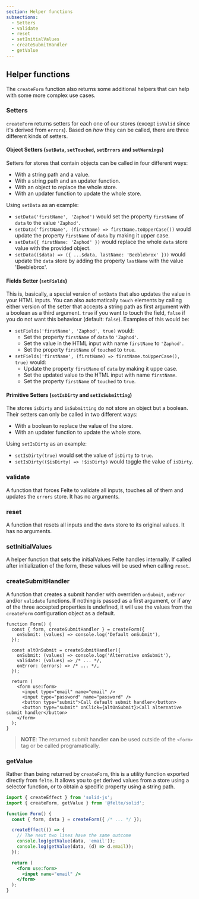 ```yaml
---
section: Helper functions
subsections:
  - Setters
  - validate
  - reset
  - setInitialValues
  - createSubmitHandler
  - getValue
---
```


## Helper functions

The `createForm` function also returns some additional helpers that can help with some more complex use cases.

### Setters

`createForm` returns setters for each one of our stores (except `isValid` since it's derived from `errors`). Based on _how_ they can be called, there are three different kinds of setters.

#### Object Setters (`setData`, `setTouched`, `setErrors` and `setWarnings`)

Setters for stores that contain objects can be called in four different ways:

- With a string path and a value.
- With a string path and an updater function.
- With an object to replace the whole store.
- With an updater function to update the whole store.

Using `setData` as an example:

- `setData('firstName', 'Zaphod')` would set the property `firstName` of `data` to the value `'Zaphod'`.
- `setData('firstName', (firstName) => firstName.toUpperCase())` would update the property `firstName` of `data` by making it upper case.
- `setData({ firstName: 'Zaphod' })` would replace the whole `data` store value with the provided object.
- `setData(($data) => ({ ...$data, lastName: 'Beeblebrox' }))` would update the `data` store by adding the property `lastName` with the value 'Beeblebrox'.

#### Fields Setter (`setFields`)

This is, basically, a special version of `setData` that also updates the value in your HTML inputs. You can also automatically `touch` elements by calling either version of the setter that accepts a string path as first argument with a boolean as a third argument. `true` if you want to touch the field, `false` if you do not want this behaviour (default: `false`). Examples of this would be:

- `setFields('firstName', 'Zaphod', true)` would:
  - Set the property `firstName` of `data` to `'Zaphod'`.
  - Set the value in the HTML input with name `firstName` to `'Zaphod'`.
  - Set the property `firstName` of `touched` to `true`.
- `setFields('firstName', (firstName) => firstName.toUpperCase(), true)` would:
  - Update the property `firstName` of `data` by making it uppe case.
  - Set the updated value to the HTML input with name `firstName`.
  - Set the property `firstName` of `touched` to `true`.

#### Primitive Setters (`setIsDirty` and `setIsSubmitting`)

The stores `isDirty` and `isSubmitting` do not store an object but a boolean. Their setters can only be called in two different ways:

- With a boolean to replace the value of the store.
- With an updater function to update the whole store.

Using `setIsDirty` as an example:

- `setIsDirty(true)` would set the value of `isDirty` to `true`.
- `setIsDirty(($isDirty) => !$isDirty)` would toggle the value of `isDirty`.

### validate

A function that forces Felte to validate all inputs, touches all of them and updates the `errors` store. It has no arguments.

### reset

A function that resets all inputs and the `data` store to its original values. It has no arguments.

### setInitialValues

A helper function that sets the initialValues Felte handles internally. If called after initialization of the form, these values will be used when calling `reset`.

### createSubmitHandler

A function that creates a submit handler with overriden `onSubmit`, `onError` and/or `validate` functions. If nothing is passed as a first argument, or if any of the three accepted properties is undefined, it will use the values from the `createForm` configuration object as a default.

```tsx
function Form() {
  const { form, createSubmitHandler } = createForm({
    onSubmit: (values) => console.log('Default onSubmit'),
  });

  const altOnSubmit = createSubmitHandler({
    onSubmit: (values) => console.log('Alternative onSubmit'),
    validate: (values) => /* ... */,
    onError: (errors) => /* ... */,
  });

  return (
    <form use:form>
      <input type="email" name="email" />
      <input type="password" name="password" />
      <button type="submit">Call default submit handler</button>
      <button type="submit" onClick={altOnSubmit}>Call alternative submit handler</button>
    </form>
  );
}
```

> **NOTE**: The returned submit handler **can** be used outside of the `<form>` tag or be called programatically.

### getValue

Rather than being returned by `createForm`, this is a utility function exported directly from `felte`. It allows you to get derived values from a store using a selector function, or to obtain a specific property using a string path.

```jsx
import { createEffect } from 'solid-js';
import { createForm, getValue } from '@felte/solid';

function Form() {
  const { form, data } = createForm({ /* ... */ });

  createEffect(() => {
    // The next two lines have the same outcome
    console.log(getValue(data, 'email'));
    console.log(getValue(data, (d) => d.email));
  });

  return (
    <form use:form>
      <input name="email" />
    </form>
  );
}
```
